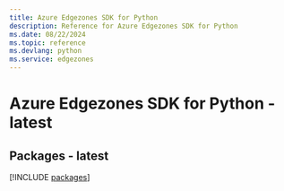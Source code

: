 ```yaml
---
title: Azure Edgezones SDK for Python
description: Reference for Azure Edgezones SDK for Python
ms.date: 08/22/2024
ms.topic: reference
ms.devlang: python
ms.service: edgezones
---
```

# Azure Edgezones SDK for Python - latest
## Packages - latest
[!INCLUDE [packages](edgezones-index.md)]